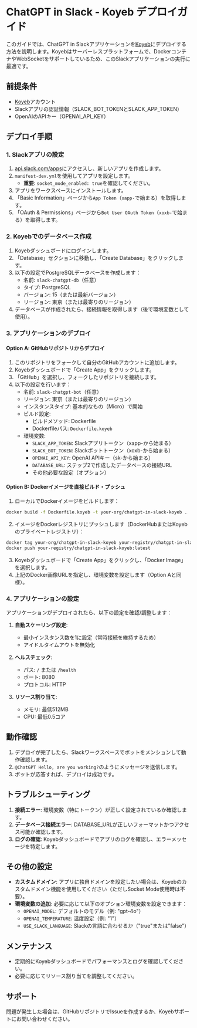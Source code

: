 # ChatGPT in Slack - Koyeb デプロイガイド

このガイドでは、ChatGPT in Slackアプリケーションを[Koyeb](https://www.koyeb.com/)にデプロイする方法を説明します。Koyebはサーバーレスプラットフォームで、DockerコンテナやWebSocketをサポートしているため、このSlackアプリケーションの実行に最適です。

## 前提条件

- [Koyeb](https://www.koyeb.com/)アカウント
- Slackアプリの認証情報（SLACK_BOT_TOKENとSLACK_APP_TOKEN）
- OpenAIのAPIキー（OPENAI_API_KEY）

## デプロイ手順

### 1. Slackアプリの設定

1. [api.slack.com/apps](https://api.slack.com/apps)にアクセスし、新しいアプリを作成します。
2. `manifest-dev.yml`を使用してアプリを設定します。
   - **重要**: `socket_mode_enabled: true`を確認してください。
3. アプリをワークスペースにインストールします。
4. 「Basic Information」ページから`App Token`（`xapp-`で始まる）を取得します。
5. 「OAuth & Permissions」ページから`Bot User OAuth Token`（`xoxb-`で始まる）を取得します。

### 2. Koyebでのデータベース作成

1. Koyebダッシュボードにログインします。
2. 「Database」セクションに移動し、「Create Database」をクリックします。
3. 以下の設定でPostgreSQLデータベースを作成します：
   - 名前: `slack-chatgpt-db`（任意）
   - タイプ: PostgreSQL
   - バージョン: 15（または最新バージョン）
   - リージョン: 東京（または最寄りのリージョン）
4. データベースが作成されたら、接続情報を取得します（後で環境変数として使用）。

### 3. アプリケーションのデプロイ

#### Option A: GitHubリポジトリからデプロイ

1. このリポジトリをフォークして自分のGitHubアカウントに追加します。
2. Koyebダッシュボードで「Create App」をクリックします。
3. 「GitHub」を選択し、フォークしたリポジトリを接続します。
4. 以下の設定を行います：
   - 名前: `slack-chatgpt-bot`（任意）
   - リージョン: 東京（または最寄りのリージョン）
   - インスタンスタイプ: 基本的なもの（Micro）で開始
   - ビルド設定:
     - ビルドメソッド: Dockerfile
     - Dockerfileパス: `Dockerfile.koyeb`
   - 環境変数:
     - `SLACK_APP_TOKEN`: Slackアプリトークン（xapp-から始まる）
     - `SLACK_BOT_TOKEN`: Slackボットトークン（xoxb-から始まる）
     - `OPENAI_API_KEY`: OpenAI APIキー（sk-から始まる）
     - `DATABASE_URL`: ステップ2で作成したデータベースの接続URL
     - その他必要な設定（オプション）

#### Option B: Dockerイメージを直接ビルド・プッシュ

1. ローカルでDockerイメージをビルドします：
```bash
docker build -f Dockerfile.koyeb -t your-org/chatgpt-in-slack-koyeb .
```

2. イメージをDockerレジストリにプッシュします（DockerHubまたはKoyebのプライベートレジストリ）：
```bash
docker tag your-org/chatgpt-in-slack-koyeb your-registry/chatgpt-in-slack-koyeb:latest
docker push your-registry/chatgpt-in-slack-koyeb:latest
```

3. Koyebダッシュボードで「Create App」をクリックし、「Docker Image」を選択します。
4. 上記のDocker画像URLを指定し、環境変数を設定します（Option Aと同様）。

### 4. アプリケーションの設定

アプリケーションがデプロイされたら、以下の設定を確認/調整します：

1. **自動スケーリング設定**:
   - 最小インスタンス数を1に設定（常時接続を維持するため）
   - アイドルタイムアウトを無効化

2. **ヘルスチェック**:
   - パス: `/` または `/health`
   - ポート: 8080
   - プロトコル: HTTP

3. **リソース割り当て**:
   - メモリ: 最低512MB
   - CPU: 最低0.5コア

## 動作確認

1. デプロイが完了したら、Slackワークスペースでボットをメンションして動作確認します。
2. `@ChatGPT Hello, are you working?`のようにメッセージを送信します。
3. ボットが応答すれば、デプロイは成功です。

## トラブルシューティング

1. **接続エラー**: 環境変数（特にトークン）が正しく設定されているか確認します。
2. **データベース接続エラー**: DATABASE_URLが正しいフォーマットかつアクセス可能か確認します。
3. **ログの確認**: Koyebダッシュボードでアプリのログを確認し、エラーメッセージを特定します。

## その他の設定

- **カスタムドメイン**: アプリに独自ドメインを設定したい場合は、Koyebのカスタムドメイン機能を使用してください（ただしSocket Mode使用時は不要）。
- **環境変数の追加**: 必要に応じて以下のオプション環境変数を設定できます：
  - `OPENAI_MODEL`: デフォルトのモデル（例: "gpt-4o"）
  - `OPENAI_TEMPERATURE`: 温度設定（例: "1"）
  - `USE_SLACK_LANGUAGE`: Slackの言語に合わせるか（"true"または"false"）

## メンテナンス

- 定期的にKoyebダッシュボードでパフォーマンスとログを確認してください。
- 必要に応じてリソース割り当てを調整してください。

## サポート

問題が発生した場合は、GitHubリポジトリでIssueを作成するか、Koyebサポートにお問い合わせください。 
